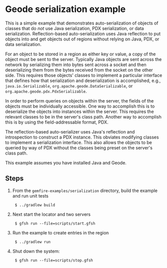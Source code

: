 <!--
  ~ Copyright (c) VMware, Inc. 2022. All rights reserved.
  ~ SPDX-License-Identifier: Apache-2.0
  -->
<!--
Licensed to the Apache Software Foundation (ASF) under one or more
contributor license agreements.  See the NOTICE file distributed with
this work for additional information regarding copyright ownership.
The ASF licenses this file to You under the Apache License, Version 2.0
(the "License"); you may not use this file except in compliance with
the License.  You may obtain a copy of the License at

     http://www.apache.org/licenses/LICENSE-2.0

Unless required by applicable law or agreed to in writing, software
distributed under the License is distributed on an "AS IS" BASIS,
WITHOUT WARRANTIES OR CONDITIONS OF ANY KIND, either express or implied.
See the License for the specific language governing permissions and
limitations under the License.
-->

# Geode serialization example

This is a simple example that demonstrates auto-serialization of objects of classes that do *not*
use Java serialization, PDX serialization, or data serialization. Reflection-based auto-serialization
uses Java reflection to put objects into and get objects out of regions without relying on Java,
PDX, or data serialization.

For an object to be stored in a region as either key or value, a copy of the object must be sent to
the server. Typically Java objects are sent across the network by serializing them into bytes
sent across a socket and then deserializing them from the bytes received from the socket on the
other side. This requires those objects' classes to implement a particular interface that defines
how that serialization and deserialization is accomplished, e.g., `java.io.Serializable`,
`org.apache.geode.DataSerializable`, or `org.apache.geode.pdx.PdxSerializable`.

In order to perform queries on objects within the server, the fields of the objects must be
individually accessible. One way to accomplish this is to deserialize the objects into instances
within the server. This requires the relevant classes to be in the server's class path. Another way
to accomplish this is by using the field-addressable format, PDX.

The reflection-based auto-serializer uses Java's reflection and introspection to construct a PDX
instance. This obviates modifying classes to implement a serialization interface. This also allows
the objects to be queried by way of PDX without the classes being preset on the server's class
path.

This example assumes you have installed Java and Geode.

## Steps

1. From the `gemfire-examples/serialization` directory, build the example and
   run unit tests

        $ ../gradlew build

2. Next start the locator and two servers

        $ gfsh run --file=scripts/start.gfsh

3. Run the example to create entries in the region

        $ ../gradlew run

4. Shut down the system:

        $ gfsh run --file=scripts/stop.gfsh
